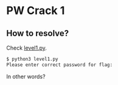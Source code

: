 # PW Crack 1

## How to resolve?

Check [level1.py](level1.py).

````bash
$ python3 level1.py 
Please enter correct password for flag: 
````

In other words?